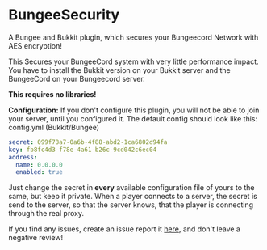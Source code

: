 # BungeeSecurity

A Bungee and Bukkit plugin, which secures your Bungeecord Network with AES encryption!

This Secures your BungeeCord system with very little performance impact.
You have to install the Bukkit version on your Bukkit server and the BungeeCord on your Bungeecord server.

**This requires no libraries!**

**Configuration:**
If you don't configure this plugin, you will not
be able to join your server, until you configured it.
The default config should look like this:
config.yml (Bukkit/Bungee)
```YAML
secret: 099f78a7-0a6b-4f88-abd2-1ca6802d94fa
key: fb8fc4d3-f78e-4a61-b26c-9cd042c6ec04
address:
  name: 0.0.0.0
  enabled: true
```
Just change the secret in **every** available
configuration file of yours to the same, but keep it private.
When a player connects to a server,
the secret is send to the server, so that the
server knows, that the player is connecting through
the real proxy.

If you find any issues, create an issue report it [here](),
and don't leave a negative review!
